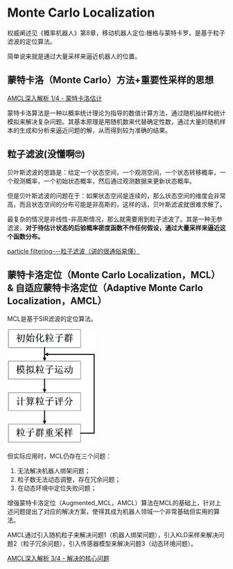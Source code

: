 # Monte Carlo Localization

权威阐述见《概率机器人》第8章，移动机器人定位:栅格与蒙特卡罗。是基于粒子滤波的定位算法。

简单说来就是通过大量采样来逼近机器人的位置。

## 蒙特卡洛（Monte Carlo）方法+重要性采样的思想

[AMCL深入解析 1/4 - 蒙特卡洛估计](https://zhuanlan.zhihu.com/p/676811249)

‌‌蒙特卡洛算法是一种以概率统计理论为指导的数值计算方法，通过随机抽样和统计模拟来解决复杂问题。‌其基本原理是用随机数来代替确定性数，通过大量的随机样本的生成和分析来逼近问题的解，从而得到较为准确的结果。‌

## 粒子滤波(没懂啊🙄)

贝叶斯滤波的思路是：给定一个状态空间，一个观测空间，一个状态转移概率，一个观测概率，一个初始状态概率，然后通过观测数据来更新状态概率。

但是贝叶斯滤波的问题在于：如果状态空间是连续的，那么状态空间的维度会非常高，而且状态空间的分布可能是非高斯的，这样的话，贝叶斯滤波就很难求解了。

最复杂的情况是非线性-非高斯情况，那么就需要用到粒子滤波了。其是一种无参滤波，**对于待估计状态的后验概率密度函数不作任何假设，通过大量采样来逼近这个函数分布。**

[particle filtering---粒子滤波（讲的很通俗易懂）](https://blog.csdn.net/piaoxuezhong/article/details/78619150)

## 蒙特卡洛定位（Monte Carlo Localization，MCL）& 自适应蒙特卡洛定位（Adaptive Monte Carlo Localization，AMCL）

MCL是基于SIR滤波的定位算法。

<img src="./pic/MCL.png" width="40%"/>

但实际应用时，MCL仍存在三个问题：

1. 无法解决机器人绑架问题；
2. 粒子数无法动态调整，存在冗余问题；
3. 在动态环境中定位失败问题；

增强蒙特卡洛定位（Augmented_MCL，AMCL）算法在MCL的基础上，针对上述问题提出了对应的解决方案，使得其成为机器人领域一个非常基础但实用的算法。

AMCL通过引入随机粒子来解决问题1（机器人绑架问题），引入KLD采样来解决问题2（粒子冗余问题），引入传感器模型来解决问题3（动态环境问题）。

[AMCL深入解析 3/4 - 解决的核心问题](https://zhuanlan.zhihu.com/p/677140623)